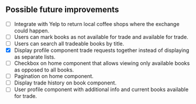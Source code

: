 ## Possible future improvements
- [ ] Integrate with Yelp to return local coffee shops where the exchange could happen.
- [ ] Users can mark books as not available for trade and available for trade.
- [ ] Users can search all tradeable books by title.
- [X] Display profile component trade requests together instead of displaying as separate lists.
- [ ] Checkbox on home component that allows viewing only available books as opposed to all books.
- [ ] Pagination on home component.
- [ ] Display trade history on book component.
- [ ] User profile component with additional info and current books available for trade.
